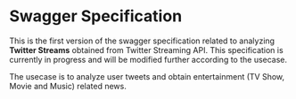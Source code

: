 # Swagger Specification
This is the first version of the swagger specification related to analyzing **Twitter Streams** obtained from Twitter Streaming API. This specification is currently in progress and will be modified further according to the usecase. 

The usecase is to analyze user tweets and obtain entertainment (TV Show, Movie and Music) related news.

